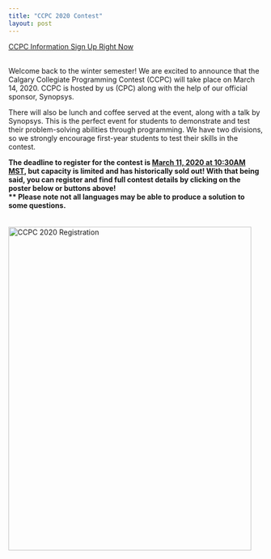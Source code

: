 ```yaml
---
title: "CCPC 2020 Contest"
layout: post
---
```

<div class="col-md-12">

<a class="btn btn-info btn-md" href="http://cpc.cpsc.ucalgary.ca/contests/ccpc/2020/index.html" role="button" target="_blank">
CCPC Information
</a>

<a class="btn btn-info btn-md" href="https://www.eventbrite.ca/e/calgary-collegiate-programming-contest-2020-tickets-92141324181" role="button" target="_blank">
Sign Up Right Now
</a>

<p><br>Welcome back to the winter semester! We are excited to announce that the Calgary Collegiate Programming Contest (CCPC) will take place on March 14, 2020. 
CCPC is hosted by us (CPC) along with the help of our official sponsor, Synopsys. </p>

<p>There will also be lunch and coffee served at the event, along with a talk by Synopsys. 
This is the perfect event for students to demonstrate and test their problem-solving abilities through programming. We have two divisions, 
so we strongly encourage first-year students to test their skills in the contest.
</p>

<p><b>The deadline to register for the contest is <u>March 11, 2020 at 10:30AM MST</u>, but capacity is limited and has historically sold out! With that being said, 
you can register and find full contest details by clicking on the poster below or buttons above!
<br>** Please note not all languages may be able to produce a solution to some questions.
</b>

<a href="http://cpc.cpsc.ucalgary.ca/contests/ccpc" target="_blank">
<br><br><br> <img src="/img/ccpc2020/synopsys-poster2020.jpg" alt="CCPC 2020 Registration" style="width:480px;height:640px;border:0;">
</a>
<br><br><br>
</p>



</div>